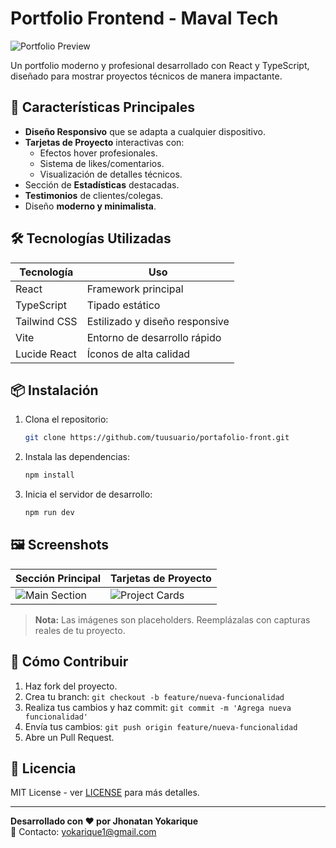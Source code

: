 # Portfolio Frontend - Maval Tech

![Portfolio Preview](https://via.placeholder.com/1200x600.png/2d2d2d/ffffff?text=Maval+Tech+Portfolio+Preview)

Un portfolio moderno y profesional desarrollado con React y TypeScript, diseñado para mostrar proyectos técnicos de manera impactante.

## 🚀 Características Principales

- **Diseño Responsivo** que se adapta a cualquier dispositivo.
- **Tarjetas de Proyecto** interactivas con:
  - Efectos hover profesionales.
  - Sistema de likes/comentarios.
  - Visualización de detalles técnicos.
- Sección de **Estadísticas** destacadas.
- **Testimonios** de clientes/colegas.
- Diseño **moderno y minimalista**.

## 🛠 Tecnologías Utilizadas

| Tecnología    | Uso                              |
|---------------|----------------------------------|
| React         | Framework principal              |
| TypeScript    | Tipado estático                  |
| Tailwind CSS  | Estilizado y diseño responsive   |
| Vite          | Entorno de desarrollo rápido     |
| Lucide React  | Íconos de alta calidad           |

## 📦 Instalación

1. Clona el repositorio:
   ```bash
   git clone https://github.com/tuusuario/portafolio-front.git
   ```

2. Instala las dependencias:
   ```bash
   npm install
   ```

3. Inicia el servidor de desarrollo:
   ```bash
   npm run dev
   ```

## 🖼 Screenshots

| Sección Principal                                      | Tarjetas de Proyecto                                     |
|--------------------------------------------------------|----------------------------------------------------------|
| ![Main Section](https://via.placeholder.com/400x250.png/555555/ffffff?text=Main+Section+Preview) | ![Project Cards](https://via.placeholder.com/400x250.png/555555/ffffff?text=Project+Cards+Preview) |

> **Nota:** Las imágenes son placeholders. Reemplázalas con capturas reales de tu proyecto.

## 🤝 Cómo Contribuir

1. Haz fork del proyecto.
2. Crea tu branch: `git checkout -b feature/nueva-funcionalidad`
3. Realiza tus cambios y haz commit: `git commit -m 'Agrega nueva funcionalidad'`
4. Envía tus cambios: `git push origin feature/nueva-funcionalidad`
5. Abre un Pull Request.

## 📄 Licencia

MIT License - ver [LICENSE](LICENSE) para más detalles.

---

**Desarrollado con ❤️ por Jhonatan Yokarique**  
📧 Contacto: [yokarique1@gmail.com](mailto:yokarique1@gmail.com)